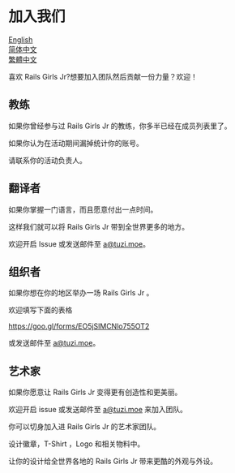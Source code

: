 # 加入我们
[English](https://github.com/railsgirlsjr/JoinUs/blob/master/README.md)  
[简体中文](https://github.com/railsgirlsjr/JoinUs/blob/master/README_Simplified-Chinese.md)  
[繁體中文](https://github.com/railsgirlsjr/JoinUs/blob/master/README_Traditional-Chinese.md)  

喜欢 Rails Girls Jr?想要加入团队然后贡献一份力量？欢迎！

## 教练
如果你曾经参与过 Rails Girls Jr 的教练，你多半已经在成员列表里了。

如果你认为在活动期间漏掉统计你的账号。

请联系你的活动负责人。

## 翻译者
如果你掌握一门语言，而且愿意付出一点时间。

这样我们就可以将 Rails Girls Jr 带到全世界更多的地方。

欢迎开启 Issue 或发送邮件至 a@tuzi.moe。

##  组织者
如果你想在你的地区举办一场 Rails Girls Jr 。

欢迎填写下面的表格

https://goo.gl/forms/EO5jSlMCNlo755OT2

或发送邮件至 a@tuzi.moe。

## 艺术家
如果你愿意让 Rails Girls Jr 变得更有创造性和更美丽。

欢迎开启 issue 或发送邮件至 a@tuzi.moe 来加入团队。

你可以切身加入进 Rails Girls Jr 的艺术家团队。

设计徽章，T-Shirt ，Logo 和相关物料中。

让你的设计给全世界各地的 Rails Girls Jr 带来更酷的外观与外设。
